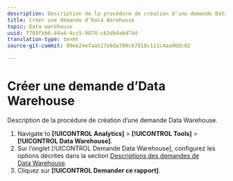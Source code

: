 ```yaml
---
description: Description de la procédure de création d’une demande Data Warehouse.
title: Créer une demande d’Data Warehouse
topic: Data warehouse
uuid: 7789fbb6-44a4-4cc5-9874-c63db4a6d74d
translation-type: tm+mt
source-git-commit: 99ee24efaa517e8da700c67818c111c4aa90dc02

---
```



# Créer une demande d’Data Warehouse

Description de la procédure de création d’une demande Data Warehouse.

1. Navigate to **[!UICONTROL Analytics]** &gt; **[!UICONTROL Tools]** &gt; **[!UICONTROL Data Warehouse]**.
1. Sur l’onglet [!UICONTROL Demande Data Warehouse], configurez les options décrites dans la section [Descriptions des demandes de Data Warehouse](/help/export/data-warehouse/data-warehouse.md#section_F21C78ED36884C389C852E876AF5CDE8).
1. Cliquez sur **[!UICONTROL Demander ce rapport]**.
